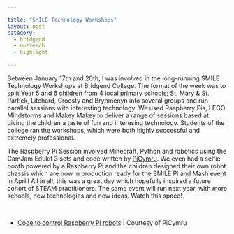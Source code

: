 ```yaml
---

title: "SMILE Technology Workshops"
layout: post
category: 
  - bridgend
  - outreach
  - highlight

---
```


Between January 17th and 20th, I was involved in the long-running SMILE Technology Workshops at Bridgend College. The format of the week was to split Year 5 and 6 children from 4 local primary schools; St. Mary & St. Partick, Litchard, Croesty and Brynmenyn into several groups and run parallel sessions with interesting technology. We used Raspberry Pis, LEGO Mindstorms and Makey Makey to deliver a range of sessions based at giving the children a taste of fun and interesing technology. Students of the college ran the workshops, which were both highly successful and extremely professional.

The Raspberry Pi Session involved Minecraft, Python and robotics using the CamJam Edukit 3 sets and code written by <a href="https://picymru.org.uk" target="_blank">PiCymru</a>. We even had a selfie booth powered by a Raspberry Pi and the children designed their own robot chassis which are now in production ready for the SMILE Pi and Mash event in April! All in all, this was a great day which hopefully inspired a future cohort of STEAM practitioners. The same event will run next year, with more schools, new technologies and new ideas. Watch this space!

<br>
<ul>
  <li><a href="https://picymru.com/picymru/webbot" target="_blank">Code to control Raspberry Pi robots</a> | Courtesy of PiCymru</li>
</ul>
<br/>

